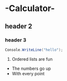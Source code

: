# -Calculator-

## header 2

### header 3
```c#
Console.WriteLine("hello");
```
1. Ordered lists are fun

* The numbers go up
* With every point
